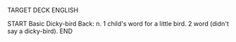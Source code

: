 TARGET DECK
ENGLISH

START
Basic
Dicky-bird
Back: n. 1 child's word for a little bird. 2 word (didn't say a dicky-bird).
END

